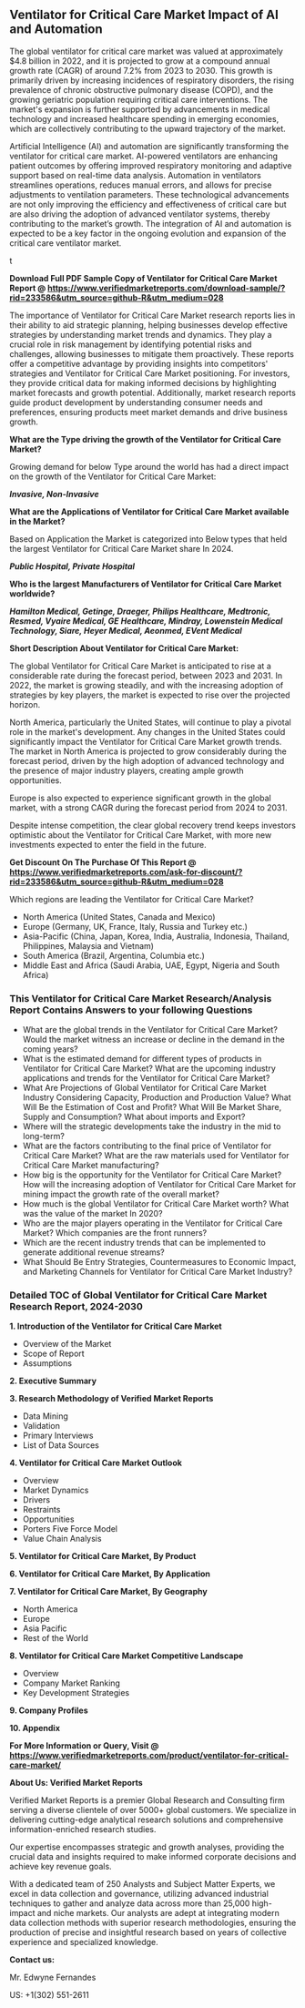 <h2>Ventilator for Critical Care Market Impact of AI and Automation</h2><p>The global ventilator for critical care market was valued at approximately $4.8 billion in 2022, and it is projected to grow at a compound annual growth rate (CAGR) of around 7.2% from 2023 to 2030. This growth is primarily driven by increasing incidences of respiratory disorders, the rising prevalence of chronic obstructive pulmonary disease (COPD), and the growing geriatric population requiring critical care interventions. The market's expansion is further supported by advancements in medical technology and increased healthcare spending in emerging economies, which are collectively contributing to the upward trajectory of the market.</p><p>Artificial Intelligence (AI) and automation are significantly transforming the ventilator for critical care market. AI-powered ventilators are enhancing patient outcomes by offering improved respiratory monitoring and adaptive support based on real-time data analysis. Automation in ventilators streamlines operations, reduces manual errors, and allows for precise adjustments to ventilation parameters. These technological advancements are not only improving the efficiency and effectiveness of critical care but are also driving the adoption of advanced ventilator systems, thereby contributing to the market’s growth. The integration of AI and automation is expected to be a key factor in the ongoing evolution and expansion of the critical care ventilator market.</p>t</p><p id="" class=""><strong>Download Full PDF Sample Copy of Ventilator for Critical Care Market Report @ <a href="https://www.verifiedmarketreports.com/download-sample/?rid=233586&utm_source=github-R&utm_medium=028" target="_blank">https://www.verifiedmarketreports.com/download-sample/?rid=233586&utm_source=github-R&utm_medium=028</a></strong></p><p>The importance of&nbsp;Ventilator for Critical Care Market research reports lies in their ability to aid strategic planning, helping businesses develop effective strategies by understanding market trends and dynamics. They play a crucial role in risk management by identifying potential risks and challenges, allowing businesses to mitigate them proactively. These reports offer a competitive advantage by providing insights into competitors' strategies and Ventilator for Critical Care Market positioning. For investors, they provide critical data for making informed decisions by highlighting market forecasts and growth potential. Additionally, market research reports guide product development by understanding consumer needs and preferences, ensuring products meet market demands and drive business growth.</p><p><strong>What are the&nbsp;Type driving the growth of the Ventilator for Critical Care Market?</strong></p><p id="" class="">Growing demand for below Type around the world has had a direct impact on the growth of the Ventilator for Critical Care Market:</p><em><strong>Invasive, Non-Invasive</strong></em></p><strong>What are the&nbsp;Applications&nbsp;of Ventilator for Critical Care Market available in the Market?</strong></p><p id="" class="">Based on Application the Market is categorized into Below types that held the largest Ventilator for Critical Care Market share In 2024.</p><em><strong>Public Hospital, Private Hospital</strong></em></p><strong>Who is the largest Manufacturers of Ventilator for Critical Care Market worldwide?</strong></p><p><em><strong>Hamilton Medical, Getinge, Draeger, Philips Healthcare, Medtronic, Resmed, Vyaire Medical, GE Healthcare, Mindray, Lowenstein Medical Technology, Siare, Heyer Medical, Aeonmed, EVent Medical</strong></em></p><p id="" class=""><strong>Short Description About Ventilator for Critical Care Market:</strong></p><p>The global Ventilator for Critical Care Market is anticipated to rise at a considerable rate during the forecast period, between 2023 and 2031. In 2022, the market is growing steadily, and with the increasing adoption of strategies by key players, the market is expected to rise over the projected horizon.</p><p>North America, particularly the United States, will continue to play a pivotal role in the market's development. Any changes in the United States could significantly impact the Ventilator for Critical Care Market growth trends. The market in North America is projected to grow considerably during the forecast period, driven by the high adoption of advanced technology and the presence of major industry players, creating ample growth opportunities.</p><p>Europe is also expected to experience significant growth in the global market, with a strong CAGR during the forecast period from 2024 to 2031.</p><p>Despite intense competition, the clear global recovery trend keeps investors optimistic about the Ventilator for Critical Care Market, with more new investments expected to enter the field in the future.</p><p id="" class=""><strong>Get Discount On The Purchase Of This Report @ <a href="https://www.verifiedmarketreports.com/ask-for-discount/?rid=233586&utm_source=github-R&utm_medium=028" target="_blank">https://www.verifiedmarketreports.com/ask-for-discount/?rid=233586&utm_source=github-R&utm_medium=028</a></strong></p>Which regions are leading the Ventilator for Critical Care Market?</p><ul><li>North America (United States, Canada and Mexico)</li><li>Europe (Germany, UK, France, Italy, Russia and Turkey etc.)</li><li>Asia-Pacific (China, Japan, Korea, India, Australia, Indonesia, Thailand, Philippines, Malaysia and Vietnam)</li><li>South America (Brazil, Argentina, Columbia etc.)</li><li>Middle East and Africa (Saudi Arabia, UAE, Egypt, Nigeria and South Africa)</li></ul><h3 id="" class="">This Ventilator for Critical Care Market Research/Analysis Report Contains Answers to your following Questions</h3><ul><li>What are the global trends in the Ventilator for Critical Care Market? Would the market witness an increase or decline in the demand in the coming years?</li><li>What is the estimated demand for different types of products in Ventilator for Critical Care Market? What are the upcoming industry applications and trends for the Ventilator for Critical Care Market?</li><li>What Are Projections of Global Ventilator for Critical Care Market Industry Considering Capacity, Production and Production Value? What Will Be the Estimation of Cost and Profit? What Will Be Market Share, Supply and Consumption? What about imports and Export?</li><li>Where will the strategic developments take the industry in the mid to long-term?</li><li>What are the factors contributing to the final price of Ventilator for Critical Care Market? What are the raw materials used for Ventilator for Critical Care Market manufacturing?</li><li>How big is the opportunity for the Ventilator for Critical Care Market? How will the increasing adoption of Ventilator for Critical Care Market for mining impact the growth rate of the overall market?</li><li>How much is the global Ventilator for Critical Care Market worth? What was the value of the market In 2020?</li><li>Who are the major players operating in the Ventilator for Critical Care Market? Which companies are the front runners?</li><li>Which are the recent industry trends that can be implemented to generate additional revenue streams?</li><li>What Should Be Entry Strategies, Countermeasures to Economic Impact, and Marketing Channels for Ventilator for Critical Care Market Industry?</li></ul><h3 id="" class="">Detailed TOC of Global Ventilator for Critical Care Market Research Report, 2024-2030</h3><p id="" class=""><strong>1. Introduction of the Ventilator for Critical Care Market</strong></p><ul><li>Overview of the Market</li><li>Scope of Report</li><li>Assumptions</li></ul><p id="" class=""><strong>2. Executive Summary</strong></p><p id="" class=""><strong>3. Research Methodology of Verified Market Reports</strong></p><ul><li>Data Mining</li><li>Validation</li><li>Primary Interviews</li><li>List of Data Sources</li></ul><p id="" class=""><strong>4. Ventilator for Critical Care Market Outlook</strong></p><ul><li>Overview</li><li>Market Dynamics</li><li>Drivers</li><li>Restraints</li><li>Opportunities</li><li>Porters Five Force Model</li><li>Value Chain Analysis</li></ul><p id="" class=""><strong>5. Ventilator for Critical Care Market, By Product</strong></p><p id="" class=""><strong>6. Ventilator for Critical Care Market, By Application</strong></p><p id="" class=""><strong>7. Ventilator for Critical Care Market, By Geography</strong></p><ul><li>North America</li><li>Europe</li><li>Asia Pacific</li><li>Rest of the World</li></ul><p id="" class=""><strong>8. Ventilator for Critical Care Market Competitive Landscape</strong></p><ul><li>Overview</li><li>Company Market Ranking</li><li>Key Development Strategies</li></ul><p id="" class=""><strong>9. Company Profiles</strong></p><p id="" class=""><strong>10. Appendix</strong></p><p id="" class=""><strong>For More Information or Query, Visit @ <a href="https://www.verifiedmarketreports.com/product/ventilator-for-critical-care-market/" target="_blank">https://www.verifiedmarketreports.com/product/ventilator-for-critical-care-market/</a></strong></p><p id="" class=""><strong>About Us: Verified Market Reports</strong></p><p id="" class="">Verified Market Reports is a premier Global Research and Consulting firm serving a diverse clientele of over 5000+ global customers. We specialize in delivering cutting-edge analytical research solutions and comprehensive information-enriched research studies.</p><p id="" class="">Our expertise encompasses strategic and growth analyses, providing the crucial data and insights required to make informed corporate decisions and achieve key revenue goals.</p><p id="" class="">With a dedicated team of 250 Analysts and Subject Matter Experts, we excel in data collection and governance, utilizing advanced industrial techniques to gather and analyze data across more than 25,000 high-impact and niche markets. Our analysts are adept at integrating modern data collection methods with superior research methodologies, ensuring the production of precise and insightful research based on years of collective experience and specialized knowledge.</p><p id="" class=""><strong>Contact us:</strong></p><p id="" class="">Mr. Edwyne Fernandes</p><p id="" class="">US: +1(302) 551-2611</p>